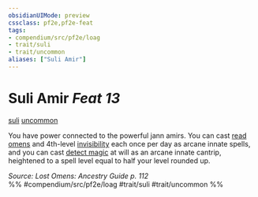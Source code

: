 ```yaml
---
obsidianUIMode: preview
cssclass: pf2e,pf2e-feat
tags:
- compendium/src/pf2e/loag
- trait/suli
- trait/uncommon
aliases: ["Suli Amir"]
---
```

# Suli Amir  *Feat 13*  
[suli](rules/traits/suli-b2.md "Suli Ancestry & Heritage Trait")  [uncommon](rules/traits/uncommon.md "Uncommon Rarity Trait")  


You have power connected to the powerful jann amirs. You can cast [read omens](compendium/spells/read-omens.md) and 4th-level [invisibility](compendium/spells/invisibility.md) each once per day as arcane innate spells, and you can cast [detect magic](compendium/spells/detect-magic.md) at will as an arcane innate cantrip, heightened to a spell level equal to half your level rounded up.

*Source: Lost Omens: Ancestry Guide p. 112*  
%% #compendium/src/pf2e/loag #trait/suli #trait/uncommon %%